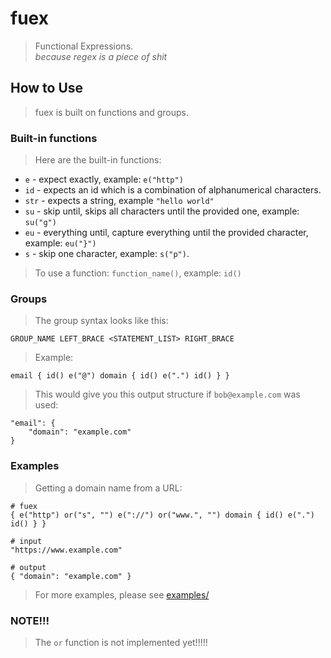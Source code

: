 # fuex
> Functional Expressions.  
> _because regex is a piece of shit_


## How to Use
> fuex is built on functions and groups.

### Built-in functions
> Here are the built-in functions:  
* `e` - expect exactly, example: `e("http")`
* `id` - expects an id which is a combination of alphanumerical characters.
* `str` - expects a string, example `"hello world"`
* `su` - skip until, skips all characters until the provided one, example: `su("g")`
* `eu` - everything until, capture everything until the provided character, example: `eu("}")`
* `s` - skip one character, example: `s("p")`.  
> To use a function: `function_name()`, example: `id()`

### Groups
> The group syntax looks like this:

    GROUP_NAME LEFT_BRACE <STATEMENT_LIST> RIGHT_BRACE

> Example:

    email { id() e("@") domain { id() e(".") id() } }

> This would give you this output structure if `bob@example.com` was used:

    "email": {
        "domain": "example.com"
    }

### Examples
> Getting a domain name from a URL:

    # fuex
    { e("http") or("s", "") e("://") or("www.", "") domain { id() e(".") id() } }

    # input
    "https://www.example.com"

    # output
    { "domain": "example.com" }

> For more examples, please see [examples/](examples/)

### NOTE!!!
> The `or` function is not implemented yet!!!!!

